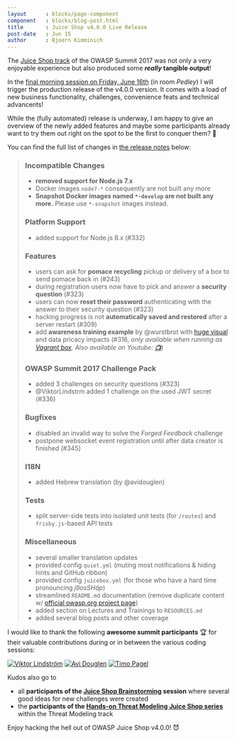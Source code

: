 ```yaml
---
layout      : blocks/page-component
component   : blocks/blog-post.html
title       : Juice Shop v4.0.0 Live Release
post-date   : Jun 15
author      : Bjoern Kimminich
---
```


The
[Juice Shop track](https://owaspsummit.org/Working-Sessions/Juice-Shop/)
of the OWASP Summit 2017 was not only a very enjoyable experience but
also produced some **_really_ tangible output**!

In the
[final morning session on Friday, June 16th](https://owaspsummit.org/Working-Sessions/Juice-Shop/Juice-Shop-Release.html)
(in room _Pedley_) I will trigger the production release of the v4.0.0
version. It comes with a load of new business functionality, challenges,
convenience feats and technical advancents!

While the (fully automated) release is underway, I am happy to give an
overview of the newly added features and maybe some participants already
want to try them out right on the spot to be the first to conquer them?
🥇

You can find the full list of changes in
[the release notes](https://github.com/bkimminich/juice-shop/releases)
below:

> ### Incompatible Changes
>
> * **removed support for Node.js 7.x**
> * Docker images `node7-*` consequently are not built any more
> * **Snapshot Docker images named `*-develop` are not built any more.**
>   Please use `*-snapshot` images instead.
>
> ### Platform Support
>
> * added support for Node.js 8.x (#332)
>
> ### Features
>
> * users can ask for **pomace recycling** pickup or delivery of a box
>   to send pomace back in (#243)
> * during registration users now have to pick and answer a **security
>   question** (#323)
> * users can now **reset their password** authenticating with the
>   answer to their security question (#323)
> * hacking progress is not **automatically saved and restored** after a
>   server restart (#309)
> * add **awareness training example** by @wurstbrot with
>   [huge visual](https://gist.github.com/marcaube/692b5bdb99ba69b9b60f471d2721aa95)
>   and data pricacy impacts (#316, _only available when running as
>   [Vagrant box](https://github.com/bkimminich/juice-shop/blob/master/README.md#vagrant).
>   Also available on Youtube:
>   [📺](https://www.youtube.com/watch?v=L7ZEMWRm7LA)_)
>
> ### OWASP Summit 2017 Challenge Pack
>
> * added 3 challenges on security questions (#323)
> * @ViktorLindstrm added 1 challenge on the used JWT secret (#336)
>
> ### Bugfixes
>
> * disabled an invalid way to solve the _Forged Feedback_ challenge
> * postpone websocket event registration until after data creator is
>   finished (#345)
>
> ### I18N
>
> * added Hebrew translation (by @avidouglen)
>
> ### Tests
>
> * split server-side tests into isolated unit tests (for `/routes`) and
>   `frisby.js`-based API tests
>
> ### Miscellaneous
>
> * several smaller translation updates
> * provided config `quiet.yml` (muting most notifications & hiding
>   hints and GitHub ribbon)
> * provided config `juicebox.yml` (for those who have a hard time
>   pronouncing _jo͞osSHäp_)
> * streamlined `README.md` documentation (remove duplicate content w/
>   [official owasp.org project page](https://www.owasp.org/index.php/OWASP_Juice_Shop_Project))
> * added section on Lectures and Trainings to `RESOURCES.md`
> * added several blog posts and other coverage

I would like to thank the following **awesome summit participants** 🏆
for their valuable contributions during or in between the various coding
sessions:

[![Viktor Lindström](https://owaspgbgday.se/wp-content/uploads/2016/11/Viktor-229x300.jpg)](https://owaspsummit.org/Participants/ticket-24h/Viktor-Lindstrom.html)
[![Avi Douglen](https://media.licdn.com/mpr/mpr/shrinknp_200_200/AAEAAQAAAAAAAAkRAAAAJDkyZmFkMDRlLWMzZjAtNDk1Yy1hNDFiLTA2MTM2M2IzNzFhZA.jpg)](https://owaspsummit.org/Participants/ticket-24h-owasp/Avi-Douglen.html)
[![Timo Pagel](http://timo-pagel.de/assets/img/header-bg.jpg)](https://owaspsummit.org/Participants/ticket-24h-owasp/Timo-Pagel.html)

Kudos also go to
* all **participants of the
  [Juice Shop Brainstorming](https://owaspsummit.org/Working-Sessions/Juice-Shop/Juice-Shop-Brainstorming.html)
  session** where several good ideas for new challenges were created
* the **participants of the
  [Hands-on Threat Modeling Juice Shop series](https://owaspsummit.org/Working-Sessions/Threat-Model/index.html)**
  within the Threat Modeling track

Enjoy hacking the hell out of OWASP Juice Shop v4.0.0! 😈
